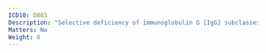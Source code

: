 ```yaml
---
ICD10: D803
Description: "Selective deficiency of immunoglobulin G [IgG] subclasses"
Matters: No
Weight: 0
---
```

